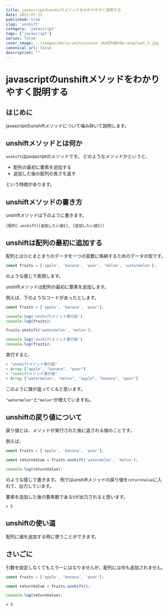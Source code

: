 ```yaml
---
title: javascriptのunshiftメソッドをわかりやすく説明する
date: 2021-07-12
published: true
slag: 'unshift'
category: 'javascript'
tags: ['javascript']
series: false
cover_image: ../images/maria-vojtovicova-_HsNZhNDVOw-unsplash_3.jpg
canonical_url: false
description: ""
---
```

# javascriptのunshiftメソッドをわかりやすく説明する
## はじめに
javascriptのunshiftメソッドについて噛み砕いて説明します。

## unshiftメソッドとは何か
`unshift`はjavascriptのメソッドです。
どのようなメソッドかというと、

* 配列の最初に要素を追加する
* 追加した後の配列の長さを返す

という特徴があります。

## unshiftメソッドの書き方
unshiftメソッドは下のように書きます。

```
[配列].unshift([追加したい値1], [追加したい値1])
```


## unshiftは配列の最初に追加する

配列とはひとまとまりのデータを一つの変数に格納するためのデータの型です。

```js
const fruits = ['apple', 'banana', 'pear', 'melon', 'watermelon'];

```
のような感じで表現します。

unshiftメソッドは配列の最初に要素を追加します。

例えば、下のようなコードがあったとします。


```js
const fruits = ['apple', 'banana', 'pear'];

console.log('unshiftメソッド実行前')
console.log(fruits);

fruits.unshift('watermelon', 'melon');

console.log('unshiftメソッド実行後')
console.log(fruits);

```
実行すると、

```js
> "unshiftメソッド実行前"
> Array ["apple", "banana", "pear"]
> "unshiftメソッド実行後"
> Array ["watermelon", "melon", "apple", "banana", "pear"]
```
このように値が返ってくると思います。

`"watermelon"`と`"melon"`が増えていますね。

## unshiftの戻り値について
戻り値とは、メソッドが実行された後に返される値のことです。

例えば、

```js
const fruits = ['apple', 'banana', 'pear'];

const returnValue = fruits.unshift('watermelon', 'melon');

console.log(returnValue);
```

のような感じで書きます。
例ではunshiftメソッドの戻り値を`returnValue`に入れて、出力しています。

要素を追加した後の要素数である`5`が出力されると思います。

```
> 5
```
## unshiftの使い道
配列に値を追加する時に使うことができます。

## さいごに
引数を設定しなくてもエラーにはなりませんが、配列には何も追加されません。

```js
const fruits = ['apple', 'banana', 'pear'];

const returnValue = fruits.unshift();

console.log(returnValue);
```

```
> 3
```